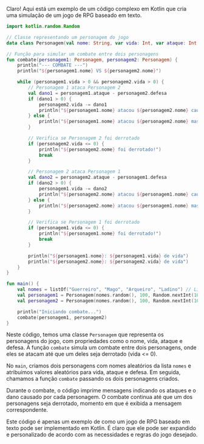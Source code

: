 Claro! Aqui está um exemplo de um código complexo em Kotlin que cria uma simulação de um jogo de RPG baseado em texto.

```kotlin
import kotlin.random.Random

// Classe representando um personagem do jogo
data class Personagem(val nome: String, var vida: Int, var ataque: Int, var defesa: Int)

// Função para simular um combate entre dois personagens
fun combate(personagem1: Personagem, personagem2: Personagem) {
    println("--- COMBATE ---")
    println("${personagem1.nome} VS ${personagem2.nome}")

    while (personagem1.vida > 0 && personagem2.vida > 0) {
        // Personagem 1 ataca Personagem 2
        val dano1 = personagem1.ataque - personagem2.defesa
        if (dano1 > 0) {
            personagem2.vida -= dano1
            println("${personagem1.nome} atacou ${personagem2.nome} causando $dano1 de dano!")
        } else {
            println("${personagem1.nome} atacou ${personagem2.nome} mas não causou dano!")
        }

        // Verifica se Personagem 2 foi derrotado
        if (personagem2.vida <= 0) {
            println("${personagem2.nome} foi derrotado!")
            break
        }

        // Personagem 2 ataca Personagem 1
        val dano2 = personagem2.ataque - personagem1.defesa
        if (dano2 > 0) {
            personagem1.vida -= dano2
            println("${personagem2.nome} atacou ${personagem1.nome} causando $dano2 de dano!")
        } else {
            println("${personagem2.nome} atacou ${personagem1.nome} mas não causou dano!")
        }

        // Verifica se Personagem 1 foi derrotado
        if (personagem1.vida <= 0) {
            println("${personagem1.nome} foi derrotado!")
            break
        }

        println("${personagem1.nome}: ${personagem1.vida} de vida")
        println("${personagem2.nome}: ${personagem2.vida} de vida")
    }
}

fun main() {
    val nomes = listOf("Guerreiro", "Mago", "Arqueiro", "Ladino") // Lista de nomes para os personagens
    val personagem1 = Personagem(nomes.random(), 100, Random.nextInt(10, 20), Random.nextInt(5, 15))
    val personagem2 = Personagem(nomes.random(), 100, Random.nextInt(10, 20), Random.nextInt(5, 15))

    println("Iniciando combate...")
    combate(personagem1, personagem2)
}
```

Neste código, temos uma classe `Personagem` que representa os personagens do jogo, com propriedades como o nome, vida, ataque e defesa. A função `combate` simula um combate entre dois personagens, onde eles se atacam até que um deles seja derrotado (vida <= 0).

No `main`, criamos dois personagens com nomes aleatórios da lista `nomes` e atribuímos valores aleatórios para vida, ataque e defesa. Em seguida, chamamos a função `combate` passando os dois personagens criados.

Durante o combate, o código imprime mensagens indicando os ataques e o dano causado por cada personagem. O combate continua até que um dos personagens seja derrotado, momento em que é exibida a mensagem correspondente.

Este código é apenas um exemplo de como um jogo de RPG baseado em texto pode ser implementado em Kotlin. É claro que ele pode ser expandido e personalizado de acordo com as necessidades e regras do jogo desejado.